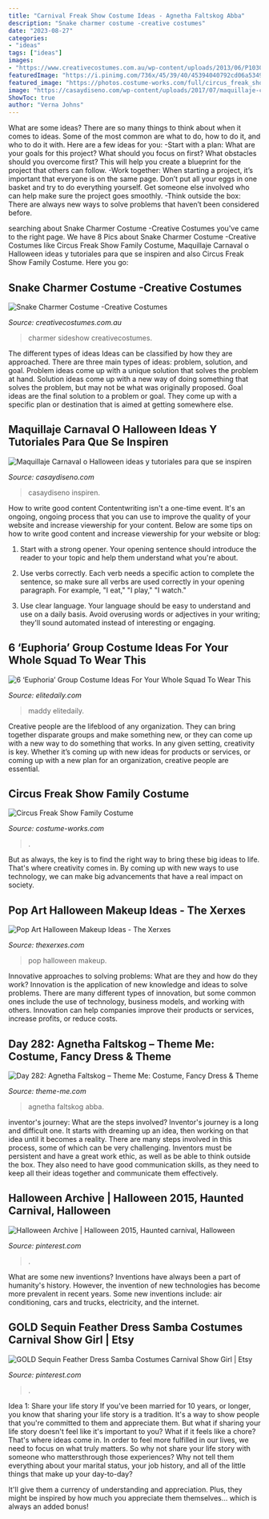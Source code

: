 ```yaml
---
title: "Carnival Freak Show Costume Ideas - Agnetha Faltskog Abba"
description: "Snake charmer costume -creative costumes"
date: "2023-08-27"
categories:
- "ideas"
tags: ["ideas"]
images:
- "https://www.creativecostumes.com.au/wp-content/uploads/2013/06/P1030666.jpg"
featuredImage: "https://i.pinimg.com/736x/45/39/40/45394040792cd06a5349d07eef92a284.jpg"
featured_image: "https://photos.costume-works.com/full/circus_freak_show_family.jpg"
image: "https://casaydiseno.com/wp-content/uploads/2017/07/maquillaje-carnaval-opciones-originales.jpg"
ShowToc: true
author: "Verna Johns"
---
```



What are some ideas?
There are so many things to think about when it comes to ideas. Some of the most common are what to do, how to do it, and who to do it with. Here are a few ideas for you: 
-Start with a plan: What are your goals for this project? What should you focus on first? What obstacles should you overcome first? This will help you create a blueprint for the project that others can follow. 
-Work together: When starting a project, it’s important that everyone is on the same page. Don’t put all your eggs in one basket and try to do everything yourself. Get someone else involved who can help make sure the project goes smoothly. 
-Think outside the box: There are always new ways to solve problems that haven’t been considered before.

	

		
searching about Snake Charmer Costume -Creative Costumes you've came to the right page. We have 8 Pics about Snake Charmer Costume -Creative Costumes like Circus Freak Show Family Costume, Maquillaje Carnaval o Halloween ideas y tutoriales para que se inspiren and also Circus Freak Show Family Costume. Here you go:
		
    
## Snake Charmer Costume -Creative Costumes

<img loading=lazy src="https://www.creativecostumes.com.au/wp-content/uploads/2013/06/P1030666.jpg" onerror="this.onerror=null;this.src='https://tse2.mm.bing.net/th?id=OIP.hdqr93oUgvH81UzMmzvQ5wHaL9&amp;pid=15.1';" alt="Snake Charmer Costume -Creative Costumes">

_Source: creativecostumes.com.au_

>charmer sideshow creativecostumes. 

	

The different types of ideas
Ideas can be classified by how they are approached. There are three main types of ideas: problem, solution, and goal. Problem ideas come up with a unique solution that solves the problem at hand. Solution ideas come up with a new way of doing something that solves the problem, but may not be what was originally proposed. Goal ideas are the final solution to a problem or goal. They come up with a specific plan or destination that is aimed at getting somewhere else.

    
## Maquillaje Carnaval O Halloween Ideas Y Tutoriales Para Que Se Inspiren

<img loading=lazy src="https://casaydiseno.com/wp-content/uploads/2017/07/maquillaje-carnaval-opciones-originales.jpg" onerror="this.onerror=null;this.src='https://tse2.mm.bing.net/th?id=OIP.4S2zhba5_5drYvxyJphQYAHaI2&amp;pid=15.1';" alt="Maquillaje Carnaval o Halloween ideas y tutoriales para que se inspiren">

_Source: casaydiseno.com_

>casaydiseno inspiren. 

	

How to write good content
Contentwriting isn't a one-time event. It's an ongoing, ongoing process that you can use to improve the quality of your website and increase viewership for your content. Below are some tips on how to write good content and increase viewership for your website or blog: 
1) Start with a strong opener. Your opening sentence should introduce the reader to your topic and help them understand what you're about. 

2) Use verbs correctly. Each verb needs a specific action to complete the sentence, so make sure all verbs are used correctly in your opening paragraph. For example, "I eat," "I play," "I watch." 

3) Use clear language. Your language should be easy to understand and use on a daily basis. Avoid overusing words or adjectives in your writing; they'll sound automated instead of interesting or engaging.

    
## 6 ‘Euphoria’ Group Costume Ideas For Your Whole Squad To Wear This

<img loading=lazy src="https://imgix.elitedaily.com/uploads/image/2019/9/10/4bc50fac-0734-41da-9672-5405fac677df-screen-shot-2019-09-10-at-103313-am.png?w=610&amp;fit=max&amp;auto=format%2Ccompress&amp;cs=srgb&amp;q=70" onerror="this.onerror=null;this.src='https://tse2.mm.bing.net/th?id=OIP.mzbC_WODj9oNtIjop3OJIQHaEe&amp;pid=15.1';" alt="6 ‘Euphoria’ Group Costume Ideas For Your Whole Squad To Wear This">

_Source: elitedaily.com_

>maddy elitedaily. 

	

Creative people are the lifeblood of any organization. They can bring together disparate groups and make something new, or they can come up with a new way to do something that works. In any given setting, creativity is key. Whether it’s coming up with new ideas for products or services, or coming up with a new plan for an organization, creative people are essential.

    
## Circus Freak Show Family Costume

<img loading=lazy src="https://photos.costume-works.com/full/circus_freak_show_family.jpg" onerror="this.onerror=null;this.src='https://tse3.mm.bing.net/th?id=OIP.poNMTEgQe-4DtXKGHkTkWQHaJE&amp;pid=15.1';" alt="Circus Freak Show Family Costume">

_Source: costume-works.com_

>. 

	

But as always, the key is to find the right way to bring these big ideas to life. That's where creativity comes in. By coming up with new ways to use technology, we can make big advancements that have a real impact on society.

    
## Pop Art Halloween Makeup Ideas - The Xerxes

<img loading=lazy src="http://thexerxes.com/wp-content/uploads/2016/06/pop-art-halloween-makeup-ideas.jpg" onerror="this.onerror=null;this.src='https://tse2.mm.bing.net/th?id=OIP.fyKLV_L2NbEQdDCHW1IHsQHaLJ&amp;pid=15.1';" alt="Pop Art Halloween Makeup Ideas - The Xerxes">

_Source: thexerxes.com_

>pop halloween makeup. 

	

Innovative approaches to solving problems: What are they and how do they work?
Innovation is the application of new knowledge and ideas to solve problems. There are many different types of innovation, but some common ones include the use of technology, business models, and working with others. Innovation can help companies improve their products or services, increase profits, or reduce costs.

    
## Day 282: Agnetha Faltskog – Theme Me: Costume, Fancy Dress &amp; Theme

<img loading=lazy src="https://thememedotcom.files.wordpress.com/2013/04/abba-costume-whole-pointing.jpg?w=768" onerror="this.onerror=null;this.src='https://tse1.mm.bing.net/th?id=OIP.R-Yx4kuu8KIgZGu9nGeSKAHaK-&amp;pid=15.1';" alt="Day 282: Agnetha Faltskog – Theme Me: Costume, Fancy Dress &amp; Theme">

_Source: theme-me.com_

>agnetha faltskog abba. 

	

inventor's journey: What are the steps involved?
Inventor's journey is a long and difficult one. It starts with dreaming up an idea, then working on that idea until it becomes a reality. There are many steps involved in this process, some of which can be very challenging. Inventors must be persistent and have a great work ethic, as well as be able to think outside the box. They also need to have good communication skills, as they need to keep all their ideas together and communicate them effectively.

    
## Halloween Archive | Halloween 2015, Haunted Carnival, Halloween

<img loading=lazy src="https://i.pinimg.com/originals/18/9e/4b/189e4b048e947a4a7ca1c188b099d041.jpg" onerror="this.onerror=null;this.src='https://tse1.mm.bing.net/th?id=OIP.XsZyAx5n98jrB0BcbjJb-QHaLH&amp;pid=15.1';" alt="Halloween Archive | Halloween 2015, Haunted carnival, Halloween">

_Source: pinterest.com_

>. 

	

What are some new inventions?
Inventions have always been a part of humanity's history. However, the invention of new technologies has become more prevalent in recent years. Some new inventions include: air conditioning, cars and trucks, electricity, and the internet.

    
## GOLD Sequin Feather Dress Samba Costumes Carnival Show Girl | Etsy

<img loading=lazy src="https://i.pinimg.com/736x/45/39/40/45394040792cd06a5349d07eef92a284.jpg" onerror="this.onerror=null;this.src='https://tse4.mm.bing.net/th?id=OIP.iYsMtGc_w0xaockA4i_IxQHaNL&amp;pid=15.1';" alt="GOLD Sequin Feather Dress Samba Costumes Carnival Show Girl | Etsy">

_Source: pinterest.com_

>. 

	

Idea 1: Share your life story
If you've been married for 10 years, or longer, you know that sharing your life story is a tradition. It's a way to show people that you're committed to them and appreciate them. But what if sharing your life story doesn't feel like it's important to you? What if it feels like a chore?
That's where ideas come in. In order to feel more fulfilled in our lives, we need to focus on what truly matters. So why not share your life story with someone who mattersthrough those experiences? Why not tell them everything about your marital status, your job history, and all of the little things that make up your day-to-day?

It'll give them a currency of understanding and appreciation. Plus, they might be inspired by how much you appreciate them themselves... which is always an added bonus!


